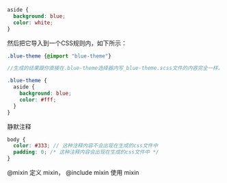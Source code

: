 ````css
aside {
  background: blue;
  color: white;
}
````

然后把它导入到一个CSS规则内，如下所示：

````scss
.blue-theme {@import "blue-theme"}

//生成的结果跟你直接在.blue-theme选择器内写_blue-theme.scss文件的内容完全一样。

.blue-theme {
  aside {
    background: blue;
    color: #fff;
  }
}
````

静默注释

````scss
body {
  color: #333; // 这种注释内容不会出现在生成的css文件中
  padding: 0; /* 这种注释内容会出现在生成的css文件中 */
}
````

@mixin 定义 mixin， @include mixin 使用 mixin
